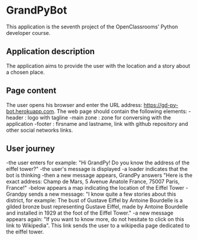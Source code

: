 # GrandPyBot
This application is the seventh project of the OpenClassrooms' Python developer course.

## Application description
The application aims to provide the user with the location and a story about a chosen place.

## Page content
The user opens his browser and enter the URL address: https://gd-py-bot.herokuapp.com.
The web page should contain the following elements:
-header : logo with tagline
-main zone : zone for conversing with the application
-footer : firsname and lastname, link with github repository and other social networks links.

## User journey
-the user enters for example: "Hi GrandPy! Do you know the address of the eiffel tower?"
-the user's message is displayed
-a loader indicates that the bot is thinking
-then a new message appears, GrandPy answers "Here is the exact address: Champ de Mars, 5 Avenue Anatole France, 75007 Paris, France!"
-below appears a map indicating the location of the Eiffel Tower
-Grandpy sends a new message: "I know quite a few stories about this district, for example: The bust of Gustave Eiffel by Antoine Bourdelle is a gilded bronze bust representing Gustave Eiffel, made by Antoine Bourdelle and installed in 1929 at the foot of the Eiffel Tower."
-a new message appears again: "If you want to know more, do not hesitate to click on this link to Wikipedia". This link sends the user to a wikipedia page dedicated to the eiffel tower.